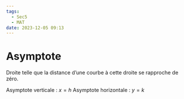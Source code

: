 ```yaml
---
tags:
  - Sec5
  - MAT
date: 2023-12-05 09:13
---
```


# Asymptote

Droite telle que la distance d’une courbe à cette droite se rapproche de zéro.

Asymptote verticale : $x = h$
Asymptote horizontale : $y = k$